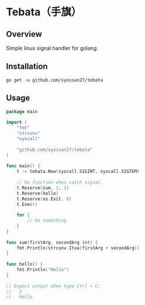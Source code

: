 # Tebata（手旗）

## Overview

Simple linux signal handler for golang.

## Installation

```
go get -u github.com/syossan27/tebata
```

## Usage

```go
package main
 
import (
	"fmt"
	"strconv"
	"syscall"
	
	"github.com/syossan27/tebata"
)
 
func main() {
	t := tebata.New(syscall.SIGINT, syscall.SIGTEM)
	
	// Do function when catch signal.
	t.Reserve(sum, 1, 2)
	t.Reserve(hello)
	t.Reserve(os.Exit, 0)
	t.Exec()
	
	for {
		// Do something
	}
}
 
func sum(firstArg, secondArg int) {
	fmt.Println(strconv.Itoa(firstArg + secondArg))	
}
 
func hello() {
	fmt.Println("Hello")	
}
 
// Expect output when type Ctrl + C:
//   3
//   Hello
```
